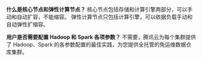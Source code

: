 **什么是核心节点和弹性计算节点？**
核心节点包括存储和计算引擎两部分，可以手动和自动扩容，不能缩容。
弹性计算节点只包括计算引擎，可以依据负载手动和自动弹性扩缩容。

**用户是否需要配置 Hadoop 和 Spark 各项参数？**
不需要，腾讯云为每个集群提供了 Hadoop、Spark 的各参数配置的最佳实践，为您提供全托管的免运维数据仓库集群。

